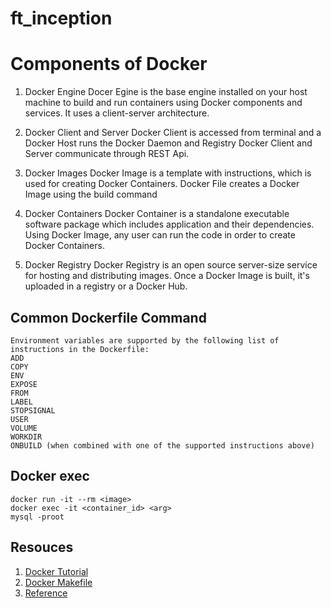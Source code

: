 # ft_inception

# Components of Docker
1. Docker Engine
Docer Egine is the base engine installed on your host machine to build and run containers using Docker components and services. It uses a client-server architecture. 

2. Docker Client and Server
Docker Client is accessed from terminal and a Docker Host runs the Docker Daemon and Registry
Docker Client and Server communicate through REST Api.

3. Docker Images
Docker Image is a template with instructions, which is used for creating Docker Containers. Docker File creates a Docker Image using the build command

4. Docker Containers
Docker Container is a standalone executable software package which includes application and their dependencies. Using Docker Image, any user can run the code in order to create Docker Containers.

5. Docker Registry
Docker Registry is an open source server-size service for hosting and distributing images.
Once a Docker Image is built, it's uploaded in a registry or a Docker Hub.

## Common Dockerfile Command
```
Environment variables are supported by the following list of instructions in the Dockerfile:
ADD
COPY
ENV
EXPOSE
FROM
LABEL
STOPSIGNAL
USER
VOLUME
WORKDIR
ONBUILD (when combined with one of the supported instructions above)

```

## Docker exec
``` 
docker run -it --rm <image>
docker exec -it <container_id> <arg>
mysql -proot
```

## Resouces
1. [Docker Tutorial](https://www.youtube.com/watch?v=rOTqprHv1YE)
2. [Docker Makefile](https://earthly.dev/blog/docker-and-makefiles/)
3. [Reference](https://github.com/twagger/inception)
